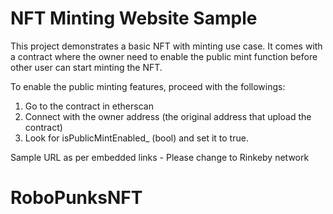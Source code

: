 # NFT Minting Website Sample

This project demonstrates a basic NFT with minting use case. It comes with a contract where the owner need to enable the public mint function before other user can start minting the NFT.

To enable the public minting features, proceed with the followings:
1. Go to the contract in etherscan
2. Connect with the owner address (the original address that upload the contract)
3. Look for isPublicMintEnabled_ (bool) and set it to true.

Sample URL as per embedded links - Please change to Rinkeby network

# RoboPunksNFT
